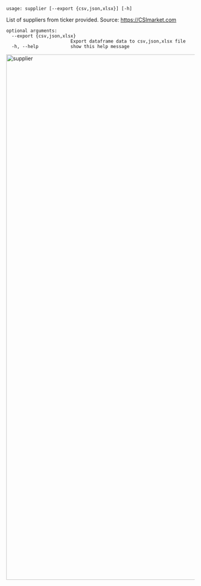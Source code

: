```text
usage: supplier [--export {csv,json,xlsx}] [-h]
```

List of suppliers from ticker provided. Source: https://CSImarket.com

```
optional arguments:
  --export {csv,json,xlsx}
                        Export dataframe data to csv,json,xlsx file
  -h, --help            show this help message
```

<img width="1400" alt="supplier" src="https://user-images.githubusercontent.com/25267873/124523361-b98e5580-ddee-11eb-94dc-08e4df1b17c0.png">
